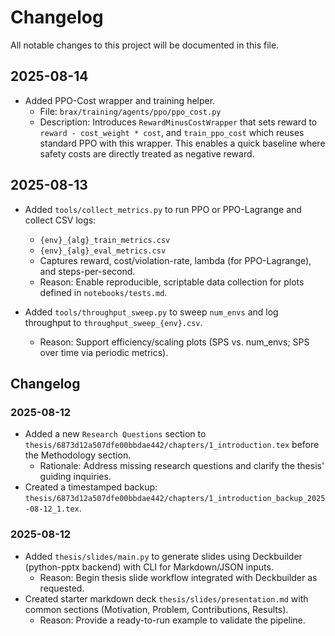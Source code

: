 # Changelog

All notable changes to this project will be documented in this file.

## 2025-08-14

- Added PPO-Cost wrapper and training helper.
  - File: `brax/training/agents/ppo/ppo_cost.py`
  - Description: Introduces `RewardMinusCostWrapper` that sets reward to `reward - cost_weight * cost`, and `train_ppo_cost` which reuses standard PPO with this wrapper. This enables a quick baseline where safety costs are directly treated as negative reward.

## 2025-08-13

- Added `tools/collect_metrics.py` to run PPO or PPO-Lagrange and collect CSV logs:
  - `{env}_{alg}_train_metrics.csv`
  - `{env}_{alg}_eval_metrics.csv`
  - Captures reward, cost/violation-rate, lambda (for PPO-Lagrange), and steps-per-second.
  - Reason: Enable reproducible, scriptable data collection for plots defined in `notebooks/tests.md`.

- Added `tools/throughput_sweep.py` to sweep `num_envs` and log throughput to `throughput_sweep_{env}.csv`.
  - Reason: Support efficiency/scaling plots (SPS vs. num_envs; SPS over time via periodic metrics).

## Changelog

### 2025-08-12
- Added a new `Research Questions` section to `thesis/6873d12a507dfe00bbdae442/chapters/1_introduction.tex` before the Methodology section.
  - Rationale: Address missing research questions and clarify the thesis' guiding inquiries.
- Created a timestamped backup: `thesis/6873d12a507dfe00bbdae442/chapters/1_introduction_backup_2025-08-12_1.tex`.


### 2025-08-12
- Added `thesis/slides/main.py` to generate slides using Deckbuilder (python-pptx backend) with CLI for Markdown/JSON inputs.
  - Reason: Begin thesis slide workflow integrated with Deckbuilder as requested.
- Created starter markdown deck `thesis/slides/presentation.md` with common sections (Motivation, Problem, Contributions, Results).
  - Reason: Provide a ready-to-run example to validate the pipeline.


